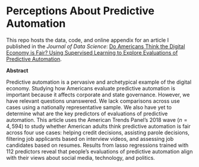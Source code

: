 # Perceptions About Predictive Automation

This repo hosts the data, code, and online appendix for an article I published in the *Journal of Data Science*: [Do Americans Think the Digital Economy is Fair? Using Supervised Learning to Explore Evaluations of Predictive Automation](https://jds-online.org/journal/JDS/article/1282/info).

**Abstract**

Predictive automation is a pervasive and archetypical example of the digital economy. Studying how Americans evaluate predictive automation is important because it affects corporate and state governance. However, we have relevant questions unanswered. We lack comparisons across use cases using a nationally representative sample. We also have yet to determine what are the key predictors of evaluations of predictive automation. This article uses the American Trends Panel’s 2018 wave ($n=4,594$) to study whether American adults think predictive automation is fair across four use cases: helping credit decisions, assisting parole decisions, filtering job applicants based on interview videos, and assessing job candidates based on resumes. Results from lasso regressions trained with 112 predictors reveal that people’s evaluations of predictive automation align with their views about social media, technology, and politics.
